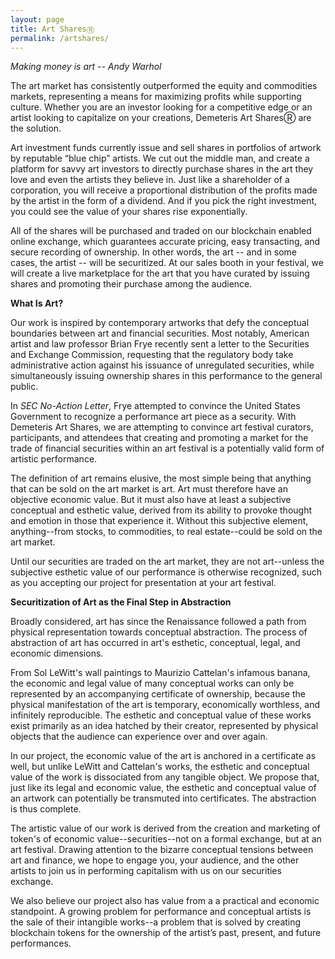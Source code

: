 ```yaml
---
layout: page
title: Art SharesⓇ
permalink: /artshares/
---
```


*Making money is art -- Andy Warhol*

The art market has consistently outperformed the equity and commodities markets, representing a means for maximizing profits while supporting culture. Whether you are an investor looking for a competitive edge or an artist looking to capitalize on your creations, Demeteris Art SharesⓇ are the solution.

Art investment funds currently issue and sell shares in portfolios of artwork by reputable “blue chip” artists. We cut out the middle man, and create a platform for savvy art investors to directly purchase shares in the art they love and even the artists they believe in. Just like a shareholder of a corporation, you will receive a proportional distribution of the profits made by the artist in the form of a dividend. And if you pick the right investment, you could see the value of your shares rise exponentially. 

All of the shares will be purchased and traded on our blockchain enabled online exchange, which guarantees accurate pricing, easy transacting, and secure recording of ownership. In other words, the art -- and in some cases, the artist -- will be securitized. At our sales booth in your festival, we will create a live marketplace for the art that you have curated by issuing shares and promoting their purchase among the audience.

**What Is Art?**

Our work is inspired by contemporary artworks that defy the conceptual boundaries between art and financial securities. Most notably, American artist and law professor Brian Frye recently sent a letter to the Securities and Exchange Commission, requesting that the regulatory body take administrative action against his issuance of unregulated securities, while simultaneously issuing ownership shares in this performance to the general public. 

In *SEC No-Action Letter*, Frye attempted to convince the United States Government to recognize a performance art piece as a security. With Demeteris Art Shares, we are attempting to convince art festival curators, participants, and attendees that creating and promoting a market for the trade of financial securities within an art festival is a potentially valid form of artistic performance.

The definition of art remains elusive, the most simple being that anything that can be sold on the art market is art. Art must therefore have an objective economic value. But it must also have at least a subjective conceptual and esthetic value, derived from its ability to provoke thought and emotion in those that experience it. Without this subjective element, anything--from stocks, to commodities, to real estate--could be sold on the art market.

Until our securities are traded on the art market, they are not art--unless the subjective esthetic value of our performance is otherwise recognized, such as you accepting our project for presentation at your art festival.  

**Securitization of Art as the Final Step in Abstraction**

Broadly considered, art has since the Renaissance followed a path from physical representation towards conceptual abstraction. The process of abstraction of art has occurred in art's esthetic, conceptual, legal, and economic dimensions. 

From Sol LeWitt's wall paintings to Maurizio Cattelan's infamous banana, the economic and legal value of many conceptual works can only be represented by an accompanying certificate of ownership, because the physical manifestation of the art is temporary, economically worthless, and infinitely reproducible. The esthetic and conceptual value of these works exist primarily as an idea hatched by their creator, represented by physical objects that the audience can experience over and over again.

In our project, the economic value of the art is anchored in a certificate as well, but unlike LeWitt and Cattelan's works, the esthetic and conceptual value of the work is dissociated from any tangible object. We propose that, just like its legal and economic value, the esthetic and conceptual value of an artwork can potentially be transmuted into certificates. The abstraction is thus complete. 

The artistic value of our work is derived from the creation and marketing of token's of economic value--securities--not on a formal exchange, but at an art festival. Drawing attention to the bizarre conceptual tensions between art and finance, we hope to engage you, your audience, and the other artists to join us in performing capitalism with us on our securities exchange. 

We also believe our project also has value from a a practical and economic standpoint. A growing problem for performance and conceptual artists is the sale of their intangible works--a problem that is solved by creating blockchain tokens for the ownership of the artist’s past, present, and future performances.

